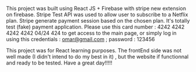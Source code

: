 This project was built using React JS + Firebase with stripe new extension on firebase.
Stripe Test API was used to allow user to subscribe to a Netflix plan.
Stripe generate payment session based on the chosen plan. It's totally test (fake) payment application.
Please use this card number : 4242 4242 4242 4242 04/24 424 to get access to the main page, or simply log in using this credentials : 
omar@gmail.com ; password : 123456

This project was for React learning purposes. The frontEnd side was not well made (I didn't intend to do my best in it) , but the website if functionnal and ready to be tested.
Have a great day!!!!! 
